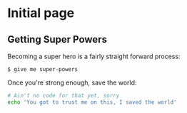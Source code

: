 

# Initial page

## Getting Super Powers

Becoming a super hero is a fairly straight forward process:

```
$ give me super-powers
```


Once you're strong enough, save the world:

```bash
# Ain't no code for that yet, sorry
echo 'You got to trust me on this, I saved the world'
```




